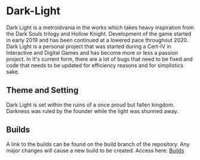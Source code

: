 # Dark-Light
Dark Light is a metroidvania in the works which takes heavy inspiration from the Dark Souls trilogy and Hollow Knight. Development of the game started in early 2019 and has been continued at a lowered pace throughout 2020. Dark Light is a personal project that was started during a Cert-IV in Interactive and Digital Games and has become more or less a passion project. In It's current form, there are a lot of bugs that need to be fixed and code that needs to be updated for efficiency reasons and for simplistics sake.

## Theme and Setting
Dark Light is set within the ruins of a once proud but fallen kingdom. Darkness was ruled by the founder while the light was shunned away. 

## Builds
A link to the builds can be found on the build branch of the repository. Any major changes will cause a new build to be created.
Access here: [Builds](https://github.com/Agent40infinity/Dark-Light/tree/Builds)
